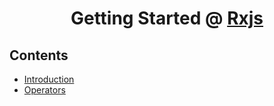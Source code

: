 <h1 align="center">
    Getting Started @ 
    <a href="https://rxjs.dev/">
    Rxjs
    </a>
</h1>

## Contents

- [Introduction](./basics/intro.md)
- [Operators](./operators/operators.md)
